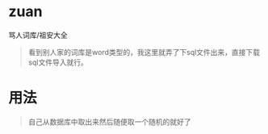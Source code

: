 # zuan
骂人词库/祖安大全

> 看到别人家的词库是word类型的，我这里就弄了下sql文件出来，直接下载sql文件导入就行。

# 用法

> 自己从数据库中取出来然后随便取一个随机的就好了
